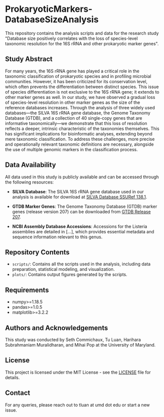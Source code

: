 # ProkaryoticMarkers-DatabaseSizeAnalysis

This repository contains the analysis scripts and data for the research study "Database size positively correlates with the loss of species-level taxonomic resolution for the 16S rRNA and other prokaryotic marker genes". 

## Study Abstract 

For many years, the 16S rRNA gene has played a critical role in the taxonomic classification of prokaryotic species and in profiling microbial communities. However, it has been criticized for its conservation level, which often prevents the differentiation between distinct species. This issue of species differentiation is not exclusive to the 16S rRNA gene; it extends to other marker genes as well. In our study, we have observed a gradual loss of species-level resolution in other marker genes as the size of the reference databases increases. Through the analysis of three widely used databases—the SILVA 16S rRNA gene database, the Genome Taxonomy Database (GTDB), and a collection of 40 single-copy genes that are informative taxonomically—we demonstrate that this loss of resolution reflects a deeper, intrinsic characteristic of the taxonomies themselves. This has significant implications for bioinformatic analyses, extending beyond mere taxonomic classification. To address these challenges, more precise and operationally relevant taxonomic definitions are necessary, alongside the use of multiple genomic markers in the classification process.




## Data Availability

All data used in this study is publicly available and can be accessed through the following resources:

- **SILVA Database**: The SILVA 16S rRNA gene database used in our analysis is available for download at [SILVA Database SSURef 138.1](https://www.arb-silva.de/fileadmin/silva_databases/current/Exports/SILVA_138.1_SSURef_tax_silva.fasta.gz).
  
- **GTDB Marker Genes**: The Genome Taxonomy Database (GTDB) marker genes (release version 207) can be downloaded from [GTDB Release 207](https://data.gtdb.ecogenomic.org/releases/release207/207.0/genomic_files_all/bac120_marker_genes_all_r207.tar.gz).

- **NCBI Assembly Database Accessions**: Accessions for the Listeria assemblies are detailed in [...], which provides essential metadata and sequence information relevant to this genus.




## Repository Contents

- `scripts/`: Contains all the scripts used in the analysis, including data preparation, statistical modeling, and visualization.
- `plots/`: Contains output figures generated by the scripts.

## Requirements


- numpy>=1.18.5
- pandas>=1.0.5
- matplotlib>=3.2.2


## Authors and Acknowledgements

This study was conducted by Seth Commichaux, Tu Luan, Harihara Subrahmaniam Muralidharan, and Mihai Pop at the University of Maryland.

## License

This project is licensed under the MIT License - see the [LICENSE](LICENSE) file for details.

## Contact

For any queries, please reach out to tluan at umd dot edu or start a new issue. 
